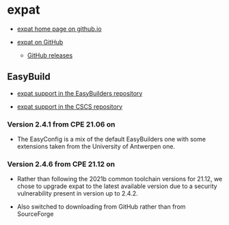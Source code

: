 # expat

  * [expat home page on github.io](https://libexpat.github.io/)

  * [expat on GitHub](https://github.com/libexpat/libexpat)

      * [GitHub releases](https://github.com/libexpat/libexpat/releases)

## EasyBuild

  * [expat support in the EasyBuilders repository]()

  * [expat support in the CSCS repository]()


### Version 2.4.1 from CPE 21.06 on

  * The EasyConfig is a mix of the default EasyBuilders one with some extensions
    taken from the University of Antwerpen one.


### Version 2.4.6 from CPE 21.12 on

  * Rather than following the 2021b common toolchain versions for 21.12, we chose
    to upgrade expat to the latest available version due to a security vulnerability
    present in version up to 2.4.2.

  * Also switched to downloading from GitHub rather than from SourceForge
